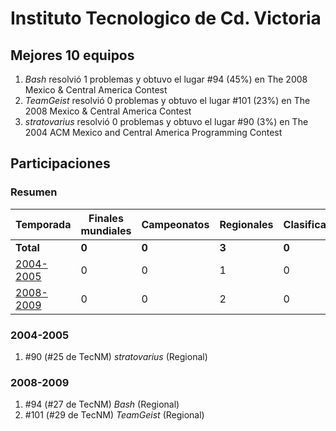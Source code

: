 # Instituto Tecnologico de Cd. Victoria

## Mejores 10 equipos

1. _Bash_ resolvió 1 problemas y obtuvo el lugar #94 (45%) en The 2008 Mexico & Central America Contest
1. _TeamGeist_ resolvió 0 problemas y obtuvo el lugar #101 (23%) en The 2008 Mexico & Central America Contest
1. _stratovarius_ resolvió 0 problemas y obtuvo el lugar #90 (3%) en The 2004 ACM Mexico and Central America Programming Contest

## Participaciones

### Resumen

| Temporada | Finales mundiales | Campeonatos | Regionales | Clasificatorios | Equipos |
| --- | --- | --- | --- | --- | --- |
| **Total** | **0** | **0** | **3** | **0** | **3** |
| [2004-2005](#2004-2005) | 0 | 0 | 1 | 0 | 1 |
| [2008-2009](#2008-2009) | 0 | 0 | 2 | 0 | 2 |

### 2004-2005

1. #90 (#25 de TecNM) _stratovarius_ (Regional)

### 2008-2009

1. #94 (#27 de TecNM) _Bash_ (Regional)
1. #101 (#29 de TecNM) _TeamGeist_ (Regional)



